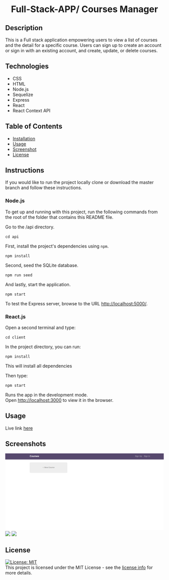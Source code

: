 <h1 align="center">Full-Stack-APP/ Courses Manager</h1>

## Description
This is a Full stack application empowering users to view a list of courses and the detail for a specific course. Users can sign up to create an account or sign in with an existing account, and create, update, or delete courses.

## Technologies
* CSS
* HTML
* Node.js
* Sequelize
* Express
* React
* React Context API


## Table of Contents

- [Installation](#installation)
- [Usage](#usage)
- [Screenshot](#screenshot)
- [License](#license)

## Instructions

If you would like to run the project locally clone or download the master branch and follow these instructions.

### Node.js

To get up and running with this project, run the following commands from the root of the folder that contains this README file.

Go to the /api directory.

```
cd api
```

First, install the project's dependencies using `npm`.

```
npm install

```

Second, seed the SQLite database.

```
npm run seed
```

And lastly, start the application.

```
npm start
```

To test the Express server, browse to the URL [http://localhost:5000/](http://localhost:5000/).

### React.js

Open a second terminal and type:

```
cd client
```

In the project directory, you can run:

```
npm install
```

This will install all dependencies

Then type:

```
npm start
```

Runs the app in the development mode.<br>
Open [http://localhost:3000](http://localhost:3000) to view it in the browser.


## Usage
Live link [here](https://coursefinder111.herokuapp.com)


## Screenshots
<img src="images/courses-manager.png">
<img src="images/courses-manager.png1">
<img src="images/courses-manager.png2">

## License
[![License: MIT](https://img.shields.io/badge/License-MIT-yellow.svg)](https://opensource.org/licenses/MIT)<br>
This project is licensed under the MIT License - see the [license info](https://opensource.org/licenses/MIT) for more details.
